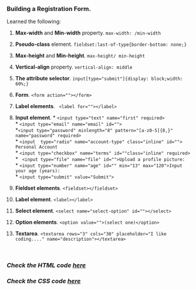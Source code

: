 ### Building a Registration Form.

Learned the following: 

1. **Max-width** and **Min-width** property. `max-width: /min-width`  
2. **Pseudo-class** element. `fieldset:last-of-type{border-bottom: none;}`  
3. **Max-height** and **Min-height**. `max-height/ min-height`  
4. **Vertical-align** property. `vertical-align: middle`  
5. **The attribute selector**. `input[type="submit"]{display: block;width: 60%;}`  
6. **Form**. `<form action=""></form>`  
7. **Label elements**. ` <label for=""></label>`  
8. **Input element**. 
                     * `<input type="text" name="first" required>`  
                     * `<input type="email" name="email" id="">`  
                     *`<input type="password" minlength="8" pattern="[a-z0-5]{8,}" name="password" required>`  
                     * `<input  type="radio" name="account-type" class="inline" id=""> Personal Account`  
                     * `<input type="checkbox" name="terms" id=""class="inline" required>`  
                     * ` <input type="file" name="file" id="">Upload a profile picture:`  
                     * `<input type="number" name="age" id="" min="13" max="120">Input your age (years):`  
                     * `<input type="submit" value="Submit">`  
                      
9. **Fieldset elements**. `<fieldset></fieldset>`  
10. **Label element**. `<label></label>`   

11. **Select element**. `<select name="select-option" id=""></select>`  
12. **Option elements**. `<option value="">(select one)</option>`  
13. **Textarea**. `<textarea rows="3" cols="30" placeholder="I like coding...." name="description"></textarea>` 

<br>

### <i>Check the HTML code [here](./index.html) </i> 

### <i>Check the CSS code [here](./styles.css)</i>